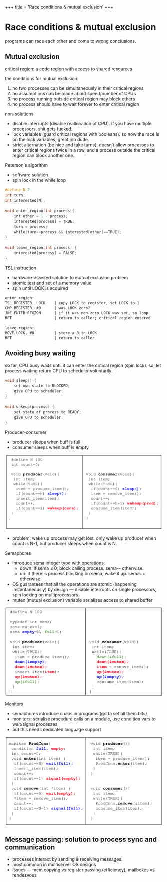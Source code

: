 +++
title = 'Race conditions & mutual exclusion'
+++
# Race conditions & mutual exclusion
programs can race each other and come to wrong conclusions.

## Mutual exclusion
critical region: a code region with access to shared resources

the conditions for mutual exclusion:
1. no two processes can be simultaneously in their critical regions
2. no assumptions can be made about speed/number of CPUs
3. no process running outside critical region may block others
4. no process should have to wait forever to enter critical region

non-solutions

- disable interrupts (disable reallocation of CPU). if you have multiple processors, shit gets fucked.
- lock variables (guard critical regions with booleans). so now the race is on the lock variables, great job dude.
- strict alternation (be nice and take turns). doesn’t allow processes to enter critical regions twice in a row, and a process outside the critical region can block another one.

Peterson's algorithm

- software solution
- spin lock in the while loop

```c
#define N 2
int turn;
int interested[N];

void enter_region(int process){
    int other = 1 - process;
    interested[process] = TRUE;
    turn = process;
    while(turn==process && interested[other]==TRUE);
}

void leave_region(int process) {
    interested[process] = FALSE;
}
```

TSL instruction

- hardware-assisted solution to mutual exclusion problem
- atomic test and set of a memory value
- spin until LOCK is acquired

```
enter_region:
TSL REGISTER, LOCK    | copy LOCK to register, set LOCK to 1
CMP REGISTER, #0      | was LOCK zero?
JNE ENTER_REGION      | if it was non-zero LOCK was set, so loop
RET                   | return to caller; critical region entered

leave_region:
MOVE LOCK, #0         | store a 0 in LOCK
RET                   | return to caller
```

## Avoiding busy waiting
so far, CPU busy waits until it can enter the critical region (spin lock).
so, let process waiting return CPU to scheduler voluntarily.

```c
void sleep() {
    set own state to BLOCKED;
    give CPU to scheduler;
}

void wakeup(process) {
    set state of process to READY;
    give CPU to scheduler;
}
```

Producer-consumer

- producer sleeps when buff is full
- consumer sleeps when buff is empty

![screenshot.png](70290486387a9647f1aacc196879d382.png)

- problem: wake up process may get lost. only wake up producer when count is N-1, but producer sleeps when count is N.

Semaphores

- introduce sema integer type with operations:
    - down: if sema ≤ 0, block calling process. sema-- otherwise.
    - up: if there is process blocking on sema, wake it up. sema++ otherwise.
- OS guarantees that all the operations are atomic (happening instantaneously) by design — disable interrupts on single processors, spin locking on multiprocessors.
- mutex (mutual exclusion) variable serialises access to shared buffer

![screenshot.png](d5e55212031521c6b0b19606037fe5d8.png)

Monitors

- semaphores introduce chaos in programs (gotta set all them bits)
- monitors: serialise procedure calls on a module, use condition vars to wait/signal processes
- but this needs dedicated language support

![screenshot.png](8e61971770a4e43c57310ecaa0755f84.png)

## Message passing: solution to process sync and communication

- processes interact by sending & receiving messages.
- most common in multiserver OS designs
- issues — mem copying vs register passing (efficiency), mailboxes vs rendezvous
